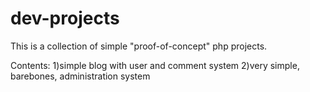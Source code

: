 # dev-projects
This is a collection of simple "proof-of-concept" php projects.

Contents:
1)simple blog with user and comment system
2)very simple, barebones, administration system
